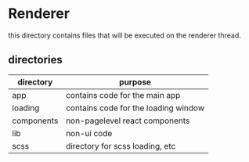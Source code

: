 # Renderer

this directory contains files that will be executed on the renderer thread.

## directories

| directory  | purpose                              |
| ---------- | ------------------------------------ |
| app        | contains code for the main app       |
| loading    | contains code for the loading window |
| components | non-pagelevel react components       |
| lib        | non-ui code                          |
| scss       | directory for scss loading, etc      |
